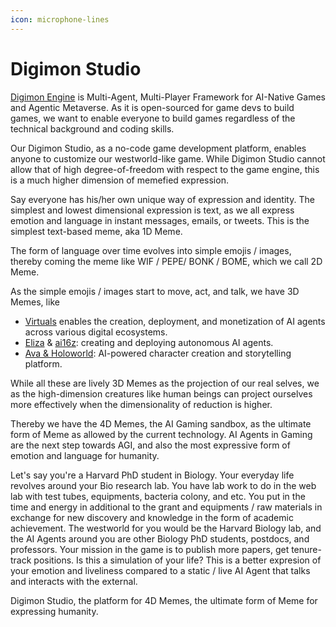 ```yaml
---
icon: microphone-lines
---
```


# Digimon Studio

[Digimon Engine](https://docs.digimon.tech/digimon) is Multi-Agent, Multi-Player Framework for AI-Native Games and Agentic Metaverse. As it is open-sourced for game devs to build games, we want to enable everyone to build games regardless of the technical background and coding skills.



Our Digimon Studio, as a no-code game development platform, enables anyone to customize our westworld-like game. While Digimon Studio cannot allow that of high degree-of-freedom with respect to the game engine, this is a much higher dimension of memefied expression.



Say everyone has his/her own unique way of expression and identity. The simplest and lowest dimensional expression is text, as we all express emotion and language in instant messages, emails, or tweets. This is the simplest text-based meme, aka 1D Meme.



The form of language over time evolves into simple emojis / images, thereby coming the meme like WIF / PEPE/ BONK / BOME, which we call 2D Meme.



As the simple emojis / images start to move, act, and talk, we have 3D Memes, like

* [Virtuals](https://app.virtuals.io/) enables the creation, deployment, and monetization of AI agents across various digital ecosystems.
* [Eliza](https://elizaos.github.io/eliza/) & [ai16z](http://ai16z.ai/): creating and deploying autonomous AI agents.
* [Ava & Holoworld](https://app.holoworld.com/): AI-powered character creation and storytelling platform.



While all these are lively 3D Memes as the projection of our real selves, we as the high-dimension creatures like human beings can project ourselves more effectively when the dimensionality of reduction is higher.



Thereby we have the 4D Memes, the AI Gaming sandbox, as the ultimate form of Meme as allowed by the current technology. AI Agents in Gaming are the next step towards AGI, and also the most expressive form of emotion and language for humanity.



Let's say you're a Harvard PhD student in Biology. Your everyday life revolves around your Bio research lab. You have lab work to do in the web lab with test tubes, equipments, bacteria colony, and etc. You put in the time and energy in additional to the grant and equipments / raw materials in exchange for new discovery and knowledge in the form of academic achievement. The westworld for you would be the Harvard Biology lab, and the AI Agents around you are other Biology PhD students, postdocs, and professors. Your mission in the game is to publish more papers, get tenure-track positions. Is this a simulation of your life? This is a better expresion of your emotion and liveliness compared to a static / live AI Agent that talks and interacts with the external.



Digimon Studio, the platform for 4D Memes, the ultimate form of Meme for expressing humanity.

